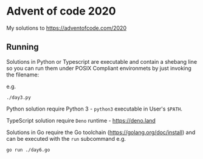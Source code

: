 # Advent of code 2020
My solutions to https://adventofcode.com/2020

## Running

Solutions in Python or Typescript are executable and contain a shebang line so you can run them under POSIX Compliant environmets by just invoking the filename:

e.g. 

```shell script
./day3.py
```

Python solution require Python 3 - `python3` executable in User's `$PATH`.

TypeScript solution require `Deno` runtime - https://deno.land

Solutions in Go require the Go toolchain (https://golang.org/doc/install) and can be executed with the `run` subcommand e.g.

```shell script
go run ./day6.go
```
